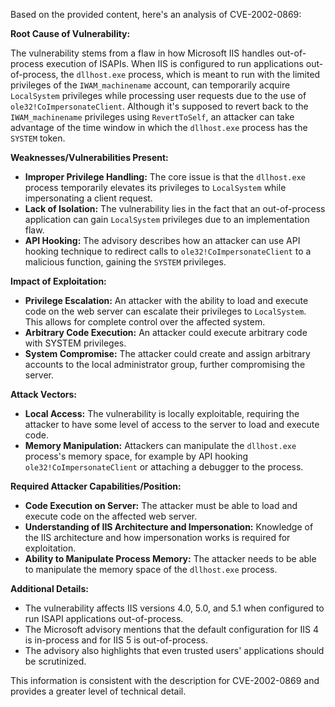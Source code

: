 Based on the provided content, here's an analysis of CVE-2002-0869:

**Root Cause of Vulnerability:**

The vulnerability stems from a flaw in how Microsoft IIS handles out-of-process execution of ISAPIs. When IIS is configured to run applications out-of-process, the `dllhost.exe` process, which is meant to run with the limited privileges of the `IWAM_machinename` account, can temporarily acquire `LocalSystem` privileges while processing user requests due to the use of `ole32!CoImpersonateClient`. Although it's supposed to revert back to the `IWAM_machinename` privileges using `RevertToSelf`, an attacker can take advantage of the time window in which the `dllhost.exe` process has the `SYSTEM` token.

**Weaknesses/Vulnerabilities Present:**

*   **Improper Privilege Handling:** The core issue is that the `dllhost.exe` process temporarily elevates its privileges to `LocalSystem` while impersonating a client request.
*   **Lack of Isolation:** The vulnerability lies in the fact that an out-of-process application can gain `LocalSystem` privileges due to an implementation flaw.
*  **API Hooking:** The advisory describes how an attacker can use API hooking technique to redirect calls to `ole32!CoImpersonateClient` to a malicious function, gaining the `SYSTEM` privileges.

**Impact of Exploitation:**

*   **Privilege Escalation:** An attacker with the ability to load and execute code on the web server can escalate their privileges to `LocalSystem`. This allows for complete control over the affected system.
*   **Arbitrary Code Execution:** An attacker could execute arbitrary code with SYSTEM privileges.
*   **System Compromise:** The attacker could create and assign arbitrary accounts to the local administrator group, further compromising the server.

**Attack Vectors:**

*   **Local Access:** The vulnerability is locally exploitable, requiring the attacker to have some level of access to the server to load and execute code.
*   **Memory Manipulation:** Attackers can manipulate the `dllhost.exe` process's memory space, for example by API hooking `ole32!CoImpersonateClient` or attaching a debugger to the process.

**Required Attacker Capabilities/Position:**

*   **Code Execution on Server:** The attacker must be able to load and execute code on the affected web server.
*   **Understanding of IIS Architecture and Impersonation:**  Knowledge of the IIS architecture and how impersonation works is required for exploitation.
*  **Ability to Manipulate Process Memory:** The attacker needs to be able to manipulate the memory space of the `dllhost.exe` process.

**Additional Details:**

*   The vulnerability affects IIS versions 4.0, 5.0, and 5.1 when configured to run ISAPI applications out-of-process.
*   The Microsoft advisory mentions that the default configuration for IIS 4 is in-process and for IIS 5 is out-of-process.
*   The advisory also highlights that even trusted users' applications should be scrutinized.

This information is consistent with the description for CVE-2002-0869 and provides a greater level of technical detail.